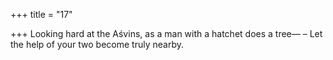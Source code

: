+++
title = "17"

+++
Looking hard at the Aśvins, as a man with a hatchet does a tree— – Let the help of your two become truly nearby.  